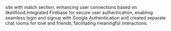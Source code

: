 site with match section, enhancing user connections based on likelihood.Integrated Firebase for secure user authentication, enabling seamless login and signup with Google Authentication and created separate chat rooms for love and friends, facilitating meaningful interactions.
